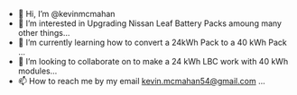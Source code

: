- 👋 Hi, I’m @kevinmcmahan
- 👀 I’m interested in Upgrading Nissan Leaf Battery Packs amoung many other things...
- 🌱 I’m currently learning how to convert a 24kWh Pack to a 40 kWh Pack  ...
- 💞️ I’m looking to collaborate on to make a 24 kWh LBC work with 40 kWh modules...
- 📫 How to reach me by my email   kevin.mcmahan54@gmail.com  ...

<!---
kevinmcmahan/kevinmcmahan is a ✨ special ✨ repository because its `README.md` (this file) appears on your GitHub profile.
You can click the Preview link to take a look at your changes.
--->
